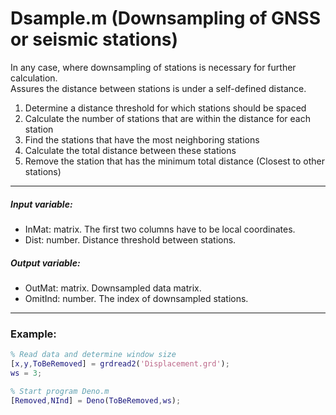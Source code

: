 # Dsample.m (Downsampling of GNSS or seismic stations)

In any case, where downsampling of stations is necessary for further calculation.  
Assures the distance between stations is under a self-defined distance.

1. Determine a distance threshold for which stations should be spaced
2. Calculate the number of stations that are within the distance for each station
3. Find the stations that have the most neighboring stations
4. Calculate the total distance between these stations
5. Remove the station that has the minimum total distance (Closest to other stations)

---
##### Input variable:
   * InMat: matrix. The first two columns have to be local coordinates. 
   * Dist: number. Distance threshold between stations.
##### Output variable:
   * OutMat: matrix. Downsampled data matrix.
   * OmitInd: number. The index of downsampled stations.
---
### Example:
```MatLab
% Read data and determine window size
[x,y,ToBeRemoved] = grdread2('Displacement.grd');
ws = 3;

% Start program Deno.m
[Removed,NInd] = Deno(ToBeRemoved,ws);
```
